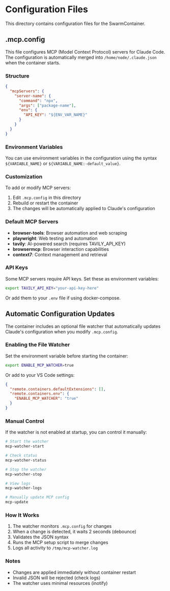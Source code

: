 # Configuration Files

This directory contains configuration files for the SwarmContainer.

## .mcp.config

This file configures MCP (Model Context Protocol) servers for Claude Code. The configuration is automatically merged into `/home/node/.claude.json` when the container starts.

### Structure

```json
{
  "mcpServers": {
    "server-name": {
      "command": "npx",
      "args": ["package-name"],
      "env": {
        "API_KEY": "${ENV_VAR_NAME}"
      }
    }
  }
}
```

### Environment Variables

You can use environment variables in the configuration using the syntax `${VARIABLE_NAME}` or `${VARIABLE_NAME:-default_value}`.

### Customization

To add or modify MCP servers:

1. Edit `.mcp.config` in this directory
2. Rebuild or restart the container
3. The changes will be automatically applied to Claude's configuration

### Default MCP Servers

- **browser-tools**: Browser automation and web scraping
- **playwright**: Web testing and automation
- **tavily**: AI-powered search (requires TAVILY_API_KEY)
- **browsermcp**: Browser interaction capabilities
- **context7**: Context management and retrieval

### API Keys

Some MCP servers require API keys. Set these as environment variables:

```bash
export TAVILY_API_KEY="your-api-key-here"
```

Or add them to your `.env` file if using docker-compose.

## Automatic Configuration Updates

The container includes an optional file watcher that automatically updates Claude's configuration when you modify `.mcp.config`.

### Enabling the File Watcher

Set the environment variable before starting the container:

```bash
export ENABLE_MCP_WATCHER=true
```

Or add to your VS Code settings:

```json
{
  "remote.containers.defaultExtensions": [],
  "remote.containers.env": {
    "ENABLE_MCP_WATCHER": "true"
  }
}
```

### Manual Control

If the watcher is not enabled at startup, you can control it manually:

```bash
# Start the watcher
mcp-watcher-start

# Check status
mcp-watcher-status

# Stop the watcher
mcp-watcher-stop

# View logs
mcp-watcher-logs

# Manually update MCP config
mcp-update
```

### How It Works

1. The watcher monitors `.mcp.config` for changes
2. When a change is detected, it waits 2 seconds (debounce)
3. Validates the JSON syntax
4. Runs the MCP setup script to merge changes
5. Logs all activity to `/tmp/mcp-watcher.log`

### Notes

- Changes are applied immediately without container restart
- Invalid JSON will be rejected (check logs)
- The watcher uses minimal resources (inotify)